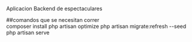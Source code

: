 Aplicacion Backend de espectaculares

##comandos que se necesitan correr
<br>
composer install
php artisan optimize 
php artisan migrate:refresh --seed 
php artisan serve

